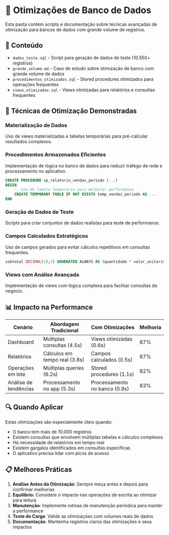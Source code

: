 # 🚀 Otimizações de Banco de Dados

Esta pasta contém scripts e documentação sobre técnicas avançadas de otimização para bancos de dados com grande volume de registros.

## 📁 Conteúdo

- `dados_teste.sql` - Script para geração de dados de teste (10.550+ registros)
- `grande_volume.md` - Caso de estudo sobre otimização de banco com grande volume de dados
- `procedimentos_otimizados.sql` - Stored procedures otimizados para operações frequentes
- `views_otimizadas.sql` - Views otimizadas para relatórios e consultas frequentes

## 🚀 Técnicas de Otimização Demonstradas

### Materialização de Dados
Uso de views materializadas e tabelas temporárias para pré-calcular resultados complexos.

### Procedimentos Armazenados Eficientes
Implementação de lógica no banco de dados para reduzir tráfego de rede e processamento no aplicativo.

```sql
CREATE PROCEDURE sp_relatorio_vendas_periodo (...)
BEGIN
    -- Uso de tabela temporária para melhorar performance
    CREATE TEMPORARY TABLE IF NOT EXISTS temp_vendas_periodo AS ...
END
```

### Geração de Dados de Teste
Scripts para criar conjuntos de dados realistas para teste de performance.

### Campos Calculados Estratégicos
Uso de campos gerados para evitar cálculos repetitivos em consultas frequentes.

```sql
subtotal DECIMAL(10,2) GENERATED ALWAYS AS (quantidade * valor_unitario) STORED
```

### Views com Análise Avançada
Implementação de views com lógica complexa para facilitar consultas de negócio.

## 📊 Impacto na Performance

| Cenário | Abordagem Tradicional | Com Otimizações | Melhoria |
|---------|---------------------|-----------------|----------|
| Dashboard | Múltiplas consultas (4.5s) | Views otimizadas (0.6s) | 87% |
| Relatórios | Cálculos em tempo real (3.8s) | Campos calculados (0.5s) | 87% |
| Operações em lote | Múltiplas queries (6.2s) | Stored procedures (1.1s) | 82% |
| Análise de tendências | Processamento no app (5.3s) | Processamento no banco (0.9s) | 83% |

## 🔍 Quando Aplicar

Estas otimizações são especialmente úteis quando:
- O banco tem mais de 10.000 registros
- Existem consultas que envolvem múltiplas tabelas e cálculos complexos
- Há necessidade de relatórios em tempo real
- Existem gargalos identificados em consultas específicas
- O aplicativo precisa lidar com picos de acesso

## 📋 Melhores Práticas

1. **Análise Antes da Otimização**: Sempre meça antes e depois para confirmar melhorias
2. **Equilíbrio**: Considere o impacto nas operações de escrita ao otimizar para leitura
3. **Manutenção**: Implemente rotinas de manutenção periódica para manter a performance
4. **Teste de Carga**: Valide as otimizações com volumes reais de dados
5. **Documentação**: Mantenha registros claros das otimizações e seus impactos 